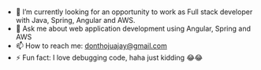 ### 
- 🔭 I’m currently looking for an opportunity to work as Full stack developer with Java, Spring, Angular and AWS.
- 💬 Ask me about web application development using Angular, Spring and AWS
- 📫 How to reach me: donthojuajay@gmail.com
- ⚡ Fun fact: I love debugging code, haha just kidding 😂😂

<!--
**AjayKumar1403/AjayKumar1403** is a ✨ _special_ ✨ repository because its `README.md` (this file) appears on your GitHub profile.

Here are some ideas to get you started:


-->
